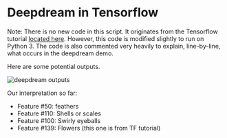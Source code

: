 Deepdream in Tensorflow
=======================

Note: There is no new code in this script.  It originates from the Tensorflow tutorial [located here](https://github.com/tensorflow/tensorflow/tree/master/tensorflow/examples/tutorials/deepdream).  However, this code is modified slightly to run on Python 3.  The code is also commented very heavily to explain, line-by-line, what occurs in the deepdream demo.

Here are some potential outputs.

![deepdream outputs](https://github.com/nfmcclure/tensorflow_cookbook/blob/master/08_Convolutional_Neural_Networks/images/06_deepdream_ex.png)

Our interpretation so far:
 * Feature #50: feathers
 * Feature #110: Shells or scales
 * Feature #100: Swirly eyeballs
 * Feature #139: Flowers (this one is from TF tutorial)
